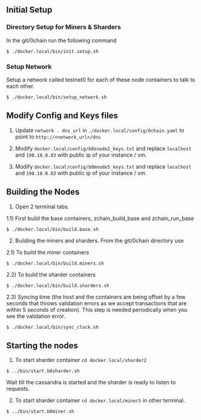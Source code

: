 ## Initial Setup

### Directory Setup for Miners & Sharders

In the git/0chain run the following command

```
$ ./docker.local/bin/init.setup.sh
```

### Setup Network

Setup a network called testnet0 for each of these node containers to talk to each other.

```
$ ./docker.local/bin/setup_network.sh
```
## Modify Config and Keys files

1. Update `network . dns_url` in `./docker.local/config/0chain.yaml` to point to `http://<network_url>/dns`

2. Modify `docker.local/config/b0snode2_keys.txt` and replace `localhost` and `198.18.0.83` with public ip of your instance / vm.

3. Modify `docker.local/config/b0mnode5_keys.txt` and replace `localhost` and `198.18.0.83` with public ip of your instance / vm.

## Building the Nodes

1. Open 2 terminal tabs.

1.1) First build the base containers, zchain_build_base and zchain_run_base

```
$ ./docker.local/bin/build.base.sh
```

2. Building the miners and sharders. From the git/0chain directory use

2.1) To build the miner containers

```
$ ./docker.local/bin/build.miners.sh
```

2.2) To build the sharder containers

```
$ ./docker.local/bin/build.sharders.sh
```

2.3) Syncing time (the host and the containers are being offset by a few seconds that throws validation errors as we accept transactions that are within 5 seconds of creation). This step is needed periodically when you see the validation error.

```
$ ./docker.local/bin/sync_clock.sh

```

## Starting the nodes

1. To start sharder container `cd docker.local/sharder2`

```
$ ../bin/start.b0sharder.sh
```

Wait till the cassandra is started and the sharder is ready to listen to requests.

2. To start sharder container `cd docker.local/miner5` in other terminal.


```
$ ../bin/start.b0miner.sh
```


